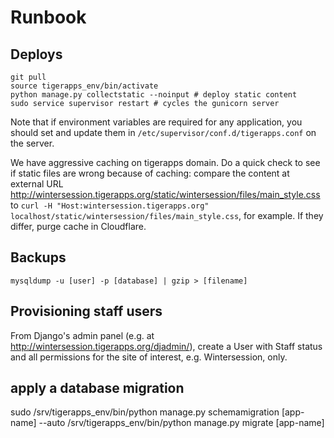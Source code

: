 # Runbook

## Deploys

```
git pull
source tigerapps_env/bin/activate 
python manage.py collectstatic --noinput # deploy static content
sudo service supervisor restart # cycles the gunicorn server 
```

Note that if environment variables are required for any application, you should
set and update them in `/etc/supervisor/conf.d/tigerapps.conf` on the server.

We have aggressive caching on tigerapps domain. Do a quick check to see if static files are wrong because of caching: compare the content at external URL http://wintersession.tigerapps.org/static/wintersession/files/main_style.css to `curl -H "Host:wintersession.tigerapps.org" localhost/static/wintersession/files/main_style.css`, for example. If they differ, purge cache in Cloudflare.

## Backups

```
mysqldump -u [user] -p [database] | gzip > [filename]
```

## Provisioning staff users

From Django's admin panel (e.g. at http://wintersession.tigerapps.org/djadmin/), create a User with Staff status and all permissions for the site of interest, e.g. Wintersession, only.

## apply a database migration
sudo /srv/tigerapps_env/bin/python manage.py schemamigration [app-name] --auto
/srv/tigerapps_env/bin/python manage.py migrate [app-name]

